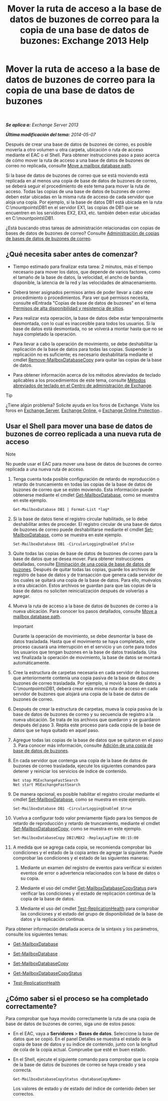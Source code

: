 ﻿---
title: 'Mover la ruta de acceso a la base de datos de buzones de correo para la copia de una base de datos de buzones: Exchange 2013 Help'
TOCTitle: Mover la ruta de acceso a la base de datos de buzones de correo para la copia de una base de datos de buzones
ms:assetid: 324f255c-d95d-4a8a-a134-c8cee5c5b9cb
ms:mtpsurl: https://technet.microsoft.com/es-es/library/Dd979782(v=EXCHG.150)
ms:contentKeyID: 48267961
ms.date: 05/22/2018
mtps_version: v=EXCHG.150
ms.translationtype: MT
---

# Mover la ruta de acceso a la base de datos de buzones de correo para la copia de una base de datos de buzones

 

_**Se aplica a:** Exchange Server 2013_

_**Última modificación del tema:** 2014-05-07_

Después de crear una base de datos de buzones de correo, es posible moverla a otro volumen u otra carpeta, ubicación o ruta de acceso mediante el EAC o el Shell. Para obtener instrucciones paso a paso acerca de cómo mover la ruta de acceso a una base de datos de buzones de correo no replicada, consulte [Move a mailbox database path](manage-mailbox-databases-in-exchange-2013-exchange-2013-help.md).

Si la base de datos de buzones de correo que se está moviendo está replicada en al menos una copia de base de datos de buzones de correo, se deberá seguir el procedimiento de este tema para mover la ruta de acceso. Todas las copias de una base de datos de buzones de correo deben estar ubicadas en la misma ruta de acceso de cada servidor que aloja una copia. Por ejemplo, si la base de datos DB1 está ubicada en la ruta C:\\mountpoints\\DB1 en el servidor EX1, las copias de DB1 que se encuentren en los servidores EX2, EX3, etc. también deben estar ubicadas en C:\\mountpoints\\DB1.

¿Está buscando otras tareas de administración relacionadas con copias de bases de datos de buzones de correo? Consulte [Administración de copias de bases de datos de buzones de correo](managing-mailbox-database-copies-exchange-2013-help.md).

## ¿Qué necesita saber antes de comenzar?

  - Tiempo estimado para finalizar esta tarea: 2 minutos, más el tiempo necesario para mover los datos, que depende de varios factores, como el tamaño de la base de datos, la velocidad, el ancho de banda disponible, la latencia de la red y las velocidades de almacenamiento.

  - Deberá tener asignados permisos antes de poder llevar a cabo este procedimiento o procedimientos. Para ver qué permisos necesita, consulte elEntrada "Copias de base de datos de buzones" en el tema [Permisos de alta disponibilidad y resistencia de sitios](high-availability-and-site-resilience-permissions-exchange-2013-help.md).

  - Para realizar esta operación, la base de datos debe estar temporalmente desmontada, con lo cual es inaccesible para todos los usuarios. Si la base de datos está desmontada, no se volverá a montar hasta que no se haya completado la operación.

  - Para llevar a cabo la operación de movimiento, se debe deshabilitar la replicación de la base de datos para todas las copias. Suspender la replicación no es suficiente; es necesario deshabilitarla mediante el cmdlet [Remove-MailboxDatabaseCopy](https://technet.microsoft.com/es-es/library/dd335119\(v=exchg.150\)) para quitar las copias de la base de datos.

  - Para obtener información acerca de los métodos abreviados de teclado aplicables a los procedimientos de este tema, consulte [Métodos abreviados de teclado en el Centro de administración de Exchange](keyboard-shortcuts-in-the-exchange-admin-center-exchange-online-protection-help.md).


> [!TIP]
> ¿Tiene algún problema? Solicite ayuda en los foros de Exchange. Visite los foros en <A href="https://go.microsoft.com/fwlink/p/?linkid=60612">Exchange Server</A>, <A href="https://go.microsoft.com/fwlink/p/?linkid=267542">Exchange Online</A>, o <A href="https://go.microsoft.com/fwlink/p/?linkid=285351">Exchange Online Protection</A>..



## Usar el Shell para mover una base de datos de buzones de correo replicada a una nueva ruta de acceso


> [!NOTE]
> No puede usar el EAC para mover una base de datos de buzones de correo replicada a una nueva ruta de acceso.



1.  Tenga cuenta toda posible configuración de retardo de reproducción o retardo de truncamiento en todas las copias de la base de datos de buzones de correo que se estén moviendo. Esta información puede obtenerse mediante el cmdlet [Get-MailboxDatabase](https://technet.microsoft.com/es-es/library/bb124924\(v=exchg.150\)), como se muestra en este ejemplo.
    
        Get-MailboxDatabase DB1 | Format-List *lag*

2.  Si la base de datos tiene el registro circular habilitado, se lo debe deshabilitar antes de proceder. El registro circular de una base de datos de buzones de correo puede deshabilitarse mediante el cmdlet [Set-MailboxDatabase](https://technet.microsoft.com/es-es/library/bb123971\(v=exchg.150\)), como se muestra en este ejemplo.
    
        Set-MailboxDatabase DB1 -CircularLoggingEnabled $false

3.  Quite todas las copias de base de datos de buzones de correo para la base de datos que se desea mover. Para obtener instrucciones detalladas, consulte [Eliminación de una copia de base de datos de buzones](remove-a-mailbox-database-copy-exchange-2013-help.md). Después de quitar todas las copias, guarde los archivos de registro de base de datos y de transacción que genera cada servidor de los cuales se quitará una copia de la base de datos. Para ello, muévalos a otra ubicación. Estos archivos se guardan para que las copias de la base de datos no soliciten reinicialización después de volverlas a agregar.

4.  Mueva la ruta de acceso a la base de datos de buzones de correo a la nueva ubicación. Para conocer los pasos detallados, consulte [Move a mailbox database path](manage-mailbox-databases-in-exchange-2013-exchange-2013-help.md).
    

    > [!IMPORTANT]
    > Durante la operación de movimiento, se debe desmontar la base de datos trasladada. Hasta que el movimiento se haya completado, este proceso causará una interrupción en el servicio y un corte para todos los usuarios que tengan buzones en la base de datos trasladada. Una vez finalizada la operación de movimiento, la base de datos se montará automáticamente.



5.  Cree la estructura de carpetas necesaria en cada servidor de buzones que anteriormente contenía una copia pasiva de la base de datos de buzones de correo trasladada. Por ejemplo, si movió la base de datos a C:\\mountpoints\\DB1, deberá crear esta misma ruta de acceso en cada servidor de buzones que alojará una copia de la base de datos de buzones de correo.

6.  Después de crear la estructura de carpetas, mueva la copia pasiva de la base de datos de buzones de correo y su secuencia de registro a la nueva ubicación. Se trata de los archivos que quedaron y se guardaron después del paso 3. Repita este proceso para cada copia de la base de datos que se haya quitado en aquel paso.

7.  Agregue todas las copias de la base de datos que se quitaron en el paso 3. Para conocer más información, consulte [Adición de una copia de base de datos de buzones](add-a-mailbox-database-copy-exchange-2013-help.md).

8.  En cada servidor que contenga una copia de la base de datos de buzones de correo trasladada, ejecute los siguientes comandos para detener y reiniciar los servicios de índice de contenido.
    
        Net stop MSExchangeFastSearch
        Net start MSExchangeFastSearch

9.  De manera opcional, es posible habilitar el registro circular mediante el cmdlet [Set-MailboxDatabase](https://technet.microsoft.com/es-es/library/bb123971\(v=exchg.150\)), como se muestra en este ejemplo.
    
        Set-MailboxDatabase DB1 -CircularLoggingEnabled $true

10. Vuelva a configurar todo valor previamente fijado para los tiempos de retardo de reproducción y retardo de truncamiento, mediante el cmdlet [Set-MailboxDatabaseCopy](https://technet.microsoft.com/es-es/library/dd298104\(v=exchg.150\)), como se muestra en este ejemplo.
    
        Set-MailboxDatabaseCopy DB1\MBX2 -ReplayLagTime 00:15:00

11. A medida que se agrega cada copia, se recomienda comprobar las condiciones y el estado de la copia antes de agregar la siguiente. Puede comprobar las condiciones y el estado de las siguientes maneras:
    
    1.  Mediante un examen del registro de eventos para verificar si existen eventos de error o advertencia relacionados con la base de datos o su copia.
    
    2.  Mediante el uso del cmdlet [Get-MailboxDatabaseCopyStatus](https://technet.microsoft.com/es-es/library/dd298044\(v=exchg.150\)) para verificar las condiciones y el estado de replicación continua de la copia de la base de datos.
    
    3.  Mediante el uso del cmdlet [Test-ReplicationHealth](https://technet.microsoft.com/es-es/library/bb691314\(v=exchg.150\)) para comprobar las condiciones y el estado del grupo de disponibilidad de la base de datos y la replicación continua.

Para obtener información detallada acerca de la sintaxis y los parámetros, consulte los siguientes temas:

  - [Get-MailboxDatabase](https://technet.microsoft.com/es-es/library/bb124924\(v=exchg.150\))

  - [Set-MailboxDatabase](https://technet.microsoft.com/es-es/library/bb123971\(v=exchg.150\))

  - [Set-MailboxDatabaseCopy](https://technet.microsoft.com/es-es/library/dd298104\(v=exchg.150\))

  - [Get-MailboxDatabaseCopyStatus](https://technet.microsoft.com/es-es/library/dd298044\(v=exchg.150\))

  - [Test-ReplicationHealth](https://technet.microsoft.com/es-es/library/bb691314\(v=exchg.150\))

## ¿Cómo saber si el proceso se ha completado correctamente?

Para comprobar que haya movido correctamente la ruta de una copia de base de datos de buzones de correo, siga uno de estos pasos:

  - En el EAC, vaya a **Servidores** \> **Bases de datos**. Seleccione la base de datos que se copió. En el panel Detalles se muestra el estado de la copia de base de datos y su índice de contenido, junto con la longitud de cola de la copia actual. Compruebe que esté en buen estado.

  - En el Shell, ejecute el siguiente comando para comprobar que la copia de la base de datos de buzones de correo se haya creado y sea correcta.
    
        Get-MailboxDatabaseCopyStatus <DatabaseCopyName>
    
    Los valores de estado y de estado del índice de contenido deben ser correctos.

